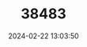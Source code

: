 ---
title: "38483"
category: "Coccothrinax inaguensis"
draft: false
date: 2024-02-22 13:03:50
languages:
  English: ["Thatch Palm"]
---